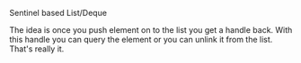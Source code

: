 Sentinel based List/Deque

The idea is once you push element on to the list you get a handle back.
With this handle you can query the element or you can unlink it from the list.
That's really it.
